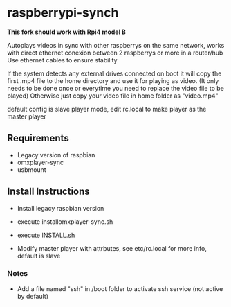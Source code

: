 # raspberrypi-synch

**This fork should work with Rpi4 model B**

Autoplays videos in sync with other raspberrys on the same network, works with direct ethernet conexion between 2 raspberrys or more in a router/hub
Use ethernet cables to ensure stability

If the system detects any external drives connected on boot it will copy the first .mp4 file to the home directory and use it for playing as video. (It only needs to be done once or everytime you need to replace the video file to be played)
Otherwise just copy your video file in home folder as "video.mp4"

default config is slave player mode, edit rc.local to make player as the master player

## Requirements
- Legacy version of raspbian
- omxplayer-sync
- usbmount

## Install Instructions
- Install legacy raspbian version
- execute installomxplayer-sync.sh
- execute INSTALL.sh

- Modify master player with attrbutes, see etc/rc.local for more info, default is slave

### Notes
- Add a file named "ssh" in /boot folder to activate ssh service (not active by default)

